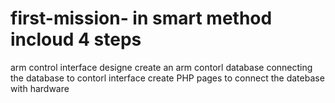 # first-mission- in smart method incloud 4 steps
arm control interface designe 
create an arm contorl database 
connecting the database to contorl interface 
create  PHP pages to connect the datebase with hardware
